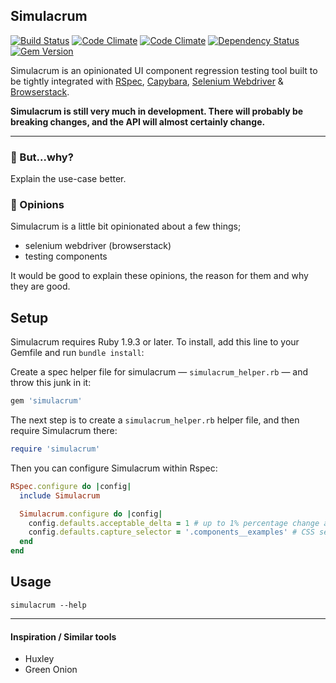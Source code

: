 ## Simulacrum

[![Build Status](http://img.shields.io/travis/plasticine/simulacrum.svg?style=flat)][travis]
[![Code Climate](http://img.shields.io/codeclimate/github/plasticine/simulacrum.svg?style=flat)][codeclimate]
[![Code Climate](http://img.shields.io/codeclimate/coverage/github/plasticine/simulacrum.svg?style=flat)][codeclimate]
[![Dependency Status](http://img.shields.io/gemnasium/plasticine/simulacrum.svg?style=flat)][gemnasium]
[![Gem Version](http://img.shields.io/gem/v/simulacrum.svg?style=flat)][gem_version]

Simulacrum is an opinionated UI component regression testing tool built to be tightly integrated with [RSpec], [Capybara], [Selenium Webdriver] & [Browserstack].

__Simulacrum is still very much in development. There will probably be breaking changes, and the API will almost certainly change.__

***

### 🚧 But...why?

Explain the use-case better.

### 🚧 Opinions

Simulacrum is a little bit opinionated about a few things;

- selenium webdriver (browserstack)
- testing components

It would be good to explain these opinions, the reason for them and why they are good.

## Setup
Simulacrum requires Ruby 1.9.3 or later. To install, add this line to your Gemfile and run `bundle install`:

Create a spec helper file for simulacrum — `simulacrum_helper.rb` — and throw this junk in it:

```ruby
gem 'simulacrum'
```

The next step is to create a `simulacrum_helper.rb` helper file, and then require Simulacrum there:

```ruby
require 'simulacrum'
```

Then you can configure Simulacrum within Rspec:

```ruby
RSpec.configure do |config|
  include Simulacrum

  Simulacrum.configure do |config|
    config.defaults.acceptable_delta = 1 # up to 1% percentage change allowed
    config.defaults.capture_selector = '.components__examples' # CSS selector to crop reference image to
  end
end
```

## Usage

```shell
simulacrum --help
```




<!-- Simulacrum provides a small DSL for configuring and managing UI tests from within Rspec. Basically it boils down to these three methods;

- `component`
- `configure_browser`
- `look_the_same` -->

***

#### Inspiration / Similar tools

- Huxley
- Green Onion


[huxley]: 			  https://github.com/facebook/huxley
[green_onion]:  		  http://intridea.github.io/green_onion
[Browserstack]:       http://www.browserstack.com
[RSpec]:              http://rspec.info
[Capybara]:           https://github.com/jnicklas/capybara
[Selenium Webdriver]: http://docs.seleniumhq.org/projects/webdriver/
[codeclimate]:        https://codeclimate.com/github/plasticine/simulacrum
[travis]:             https://travis-ci.org/plasticine/simulacrum
[gemnasium]:          https://gemnasium.com/plasticine/simulacrum
[gem_version]:        http://badge.fury.io/rb/simulacrum
